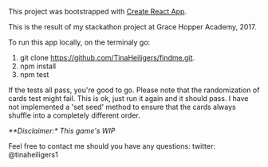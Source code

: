 This project was bootstrapped with [Create React App](https://github.com/facebookincubator/create-react-app).

This is the result of my stackathon project at Grace Hopper Academy, 2017.

To run this app locally, on the terminaly go:

1. git clone https://github.com/TinaHeiligers/findme.git.
2. npm install
3. npm test

If the tests all pass, you're good to go. Please note that the randomization of cards test might fail. This is ok, just run it again and it should pass. I have not implemented a 'set seed' method to ensure that the cards always shuffle into a completely different order.

_**Disclaimer:*_
_This game's WIP_

Feel free to contact me should you have any questions: twitter: @tinaheiligers1
